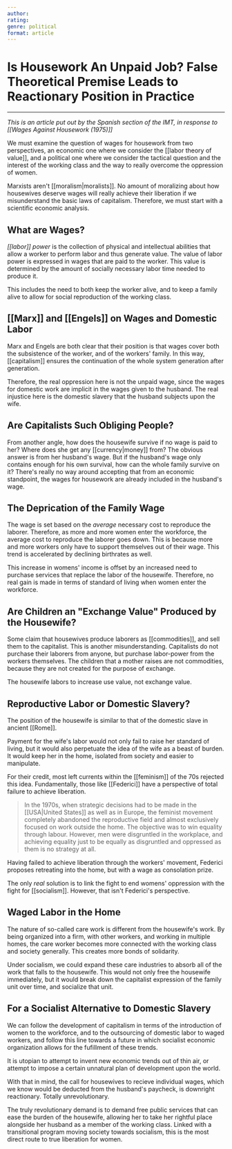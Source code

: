 ```yaml
---
author: 
rating:  
genre: political
format: article
---
```

# Is Housework An Unpaid Job? False Theoretical Premise Leads to Reactionary Position in Practice


---
*This is an article put out by the Spanish section of the IMT, in response to [[Wages Against Housework (1975)]]*

We must examine the question of wages for housework from two perspectives, an economic one where we consider the [[labor theory of value]], and a political one where we consider the tactical question and the interest of the working class and the way to really overcome the oppression of women. 

Marxists aren't [[moralism|moralists]]. No amount of moralizing about how housewives deserve wages will really achieve their liberation if we misunderstand the basic laws of capitalism. Therefore, we must start with a scientific economic analysis.

## What are Wages?
*[[labor]] power* is the collection of physical and intellectual abilities that allow a worker to perform labor and thus generate value. The value of labor power is expressed in wages that are paid to the worker. This value is determined by the amount of socially necessary labor time needed to produce it. 

This includes the need to both keep the worker alive, and to keep a family alive to allow for social reproduction of the working class. 

## [[Marx]] and [[Engels]] on Wages and Domestic Labor
Marx and Engels are both clear that their position is that wages cover both the subsistence of the worker, and of the workers' family. In this way, [[capitalism]] ensures the continuation of the whole system generation after generation.

Therefore, the real oppression here is not the unpaid wage, since the wages for domestic work are implicit in the wages given to the husband. The real injustice here is the domestic slavery that the husband subjects upon the wife. 

## Are Capitalists Such Obliging People?
From another angle, how does the housewife survive if no wage is paid to her? Where does she get any [[currency|money]] from? The obvious answer is from her husband's wage. But if the husband's wage only contains enough for his own survival, how can the whole family survive on it? There's really no way around accepting that from an economic standpoint, the wages for housework are already included in the husband's wage. 

## The Deprication of the Family Wage
The wage is set based on the *average* necessary cost to reproduce the laborer. Therefore, as more and more women enter the workforce, the average cost to reproduce the laborer goes down. This is because more and more workers only have to support themselves out of their wage. This trend is accelerated by declining birthrates as well. 

This increase in womens' income is offset by an increased need to purchase services that replace the labor of the housewife. Therefore, no real gain is made in terms of standard of living when women enter the workforce. 

## Are Children an "Exchange Value" Produced by the Housewife?
Some claim that housewives produce laborers as [[commodities]], and sell them to the capitalist. This is another misunderstanding. Capitalists do not purchase their laborers from anyone, but purchase labor-power from the workers themselves. The children that a mother raises are not commodities, because they are not created for the purpose of exchange. 

The housewife labors to increase use value, not exchange value. 

## Reproductive Labor or Domestic Slavery?
The position of the housewife is similar to that of the domestic slave in ancient [[Rome]]. 

Payment for the wife's labor would not only fail to raise her standard of living, but it would also perpetuate the idea of the wife as a beast of burden. It would keep her in the home, isolated from society and easier to manipulate. 

For their credit, most left currents within the [[feminism]] of the 70s rejected this idea. Fundamentally, those like [[Federici]] have a perspective of total failure to achieve liberation. 

> In the 1970s, when strategic decisions had to be made in the [[USA|United States]] as well as in Europe, the feminist movement completely abandoned the reproductive field and almost exclusively focused on work outside the home. The objective was to win equality through labour. However, men were disgruntled in the workplace, and achieving equality just to be equally as disgruntled and oppressed as them is no strategy at all.

Having failed to achieve liberation through the workers' movement, Federici proposes retreating into the home, but with a wage as consolation prize. 

The only *real* solution is to link the fight to end womens' oppression with the fight for [[socialism]]. However, that isn't Federici's perspective. 

## Waged Labor in the Home
The nature of so-called care work is different from the housewife's work. By being organized into a firm, with other workers, and working in multiple homes, the care worker becomes more connected with the working class and society generally. This creates more bonds of solidarity. 

Under socialism, we could expand these care industries to absorb all of the work that falls to the housewife. This would not only free the housewife immediately, but it would break down the capitalist expression of the family unit over time, and socialize that unit. 

## For a Socialist Alternative to Domestic Slavery
We can follow the development of capitalism in terms of the introduction of women to the workforce, and to the outsourcing of domestic labor to waged workers, and follow this line towards a future in which socialist economic organization allows for the fufillment of these trends. 

It is utopian to attempt to invent new economic trends out of thin air, or attempt to impose a certain unnatural plan of development upon the world. 

With that in mind, the call for housewives to recieve individual wages, which we know would be deducted from the husband's paycheck, is downright reactionary. Totally unrevolutionary. 

The truly revolutionary demand is to demand free public services that can ease the burden of the housewife, allowing her to take her rightful place alongside her husband as a member of the working class. Linked with a transitional program moving society towards socialism, this is the most direct route to true liberation for women. 